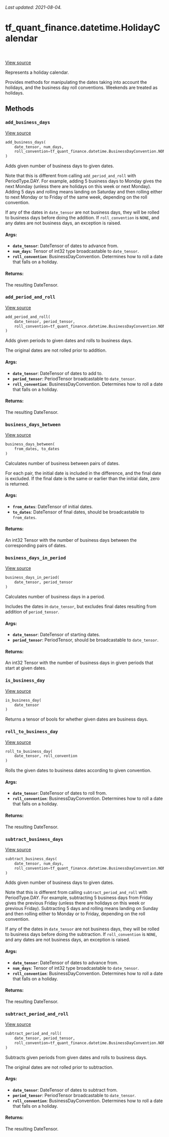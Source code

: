 <!--
This file is generated by a tool. Do not edit directly.
For open-source contributions the docs will be updated automatically.
-->

*Last updated: 2021-08-04.*

<div itemscope itemtype="http://developers.google.com/ReferenceObject">
<meta itemprop="name" content="tf_quant_finance.datetime.HolidayCalendar" />
<meta itemprop="path" content="Stable" />
<meta itemprop="property" content="add_business_days"/>
<meta itemprop="property" content="add_period_and_roll"/>
<meta itemprop="property" content="business_days_between"/>
<meta itemprop="property" content="business_days_in_period"/>
<meta itemprop="property" content="is_business_day"/>
<meta itemprop="property" content="roll_to_business_day"/>
<meta itemprop="property" content="subtract_business_days"/>
<meta itemprop="property" content="subtract_period_and_roll"/>
</div>

# tf_quant_finance.datetime.HolidayCalendar

<!-- Insert buttons and diff -->

<table class="tfo-notebook-buttons tfo-api" align="left">
</table>

<a target="_blank" href="https://github.com/google/tf-quant-finance/blob/master/tf_quant_finance/datetime/holiday_calendar.py">View source</a>



Represents a holiday calendar.

<!-- Placeholder for "Used in" -->

Provides methods for manipulating the dates taking into account the holidays,
and the business day roll conventions. Weekends are treated as holidays.

## Methods

<h3 id="add_business_days"><code>add_business_days</code></h3>

<a target="_blank" href="https://github.com/google/tf-quant-finance/blob/master/tf_quant_finance/datetime/holiday_calendar.py">View source</a>

```python
add_business_days(
    date_tensor, num_days,
    roll_convention=tf_quant_finance.datetime.BusinessDayConvention.NONE
)
```

Adds given number of business days to given dates.

Note that this is different from calling `add_period_and_roll` with
PeriodType.DAY. For example, adding 5 business days to Monday gives the next
Monday (unless there are holidays on this week or next Monday). Adding 5
days and rolling means landing on Saturday and then rolling either to next
Monday or to Friday of the same week, depending on the roll convention.

If any of the dates in `date_tensor` are not business days, they will be
rolled to business days before doing the addition. If `roll_convention` is
`NONE`, and any dates are not business days, an exception is raised.

#### Args:


* <b>`date_tensor`</b>: DateTensor of dates to advance from.
* <b>`num_days`</b>: Tensor of int32 type broadcastable to `date_tensor`.
* <b>`roll_convention`</b>: BusinessDayConvention. Determines how to roll a date that
  falls on a holiday.


#### Returns:

The resulting DateTensor.


<h3 id="add_period_and_roll"><code>add_period_and_roll</code></h3>

<a target="_blank" href="https://github.com/google/tf-quant-finance/blob/master/tf_quant_finance/datetime/holiday_calendar.py">View source</a>

```python
add_period_and_roll(
    date_tensor, period_tensor,
    roll_convention=tf_quant_finance.datetime.BusinessDayConvention.NONE
)
```

Adds given periods to given dates and rolls to business days.

The original dates are not rolled prior to addition.

#### Args:


* <b>`date_tensor`</b>: DateTensor of dates to add to.
* <b>`period_tensor`</b>: PeriodTensor broadcastable to `date_tensor`.
* <b>`roll_convention`</b>: BusinessDayConvention. Determines how to roll a date that
  falls on a holiday.


#### Returns:

The resulting DateTensor.


<h3 id="business_days_between"><code>business_days_between</code></h3>

<a target="_blank" href="https://github.com/google/tf-quant-finance/blob/master/tf_quant_finance/datetime/holiday_calendar.py">View source</a>

```python
business_days_between(
    from_dates, to_dates
)
```

Calculates number of business between pairs of dates.

For each pair, the initial date is included in the difference, and the final
date is excluded. If the final date is the same or earlier than the initial
date, zero is returned.

#### Args:


* <b>`from_dates`</b>: DateTensor of initial dates.
* <b>`to_dates`</b>: DateTensor of final dates, should be broadcastable to
  `from_dates`.


#### Returns:

An int32 Tensor with the number of business days between the
corresponding pairs of dates.


<h3 id="business_days_in_period"><code>business_days_in_period</code></h3>

<a target="_blank" href="https://github.com/google/tf-quant-finance/blob/master/tf_quant_finance/datetime/holiday_calendar.py">View source</a>

```python
business_days_in_period(
    date_tensor, period_tensor
)
```

Calculates number of business days in a period.

Includes the dates in `date_tensor`, but excludes final dates resulting from
addition of `period_tensor`.

#### Args:


* <b>`date_tensor`</b>: DateTensor of starting dates.
* <b>`period_tensor`</b>: PeriodTensor, should be broadcastable to `date_tensor`.


#### Returns:

An int32 Tensor with the number of business days in given periods that
start at given dates.


<h3 id="is_business_day"><code>is_business_day</code></h3>

<a target="_blank" href="https://github.com/google/tf-quant-finance/blob/master/tf_quant_finance/datetime/holiday_calendar.py">View source</a>

```python
is_business_day(
    date_tensor
)
```

Returns a tensor of bools for whether given dates are business days.


<h3 id="roll_to_business_day"><code>roll_to_business_day</code></h3>

<a target="_blank" href="https://github.com/google/tf-quant-finance/blob/master/tf_quant_finance/datetime/holiday_calendar.py">View source</a>

```python
roll_to_business_day(
    date_tensor, roll_convention
)
```

Rolls the given dates to business dates according to given convention.


#### Args:


* <b>`date_tensor`</b>: DateTensor of dates to roll from.
* <b>`roll_convention`</b>: BusinessDayConvention. Determines how to roll a date that
  falls on a holiday.


#### Returns:

The resulting DateTensor.


<h3 id="subtract_business_days"><code>subtract_business_days</code></h3>

<a target="_blank" href="https://github.com/google/tf-quant-finance/blob/master/tf_quant_finance/datetime/holiday_calendar.py">View source</a>

```python
subtract_business_days(
    date_tensor, num_days,
    roll_convention=tf_quant_finance.datetime.BusinessDayConvention.NONE
)
```

Adds given number of business days to given dates.

Note that this is different from calling `subtract_period_and_roll` with
PeriodType.DAY. For example, subtracting 5 business days from Friday gives
the previous Friday (unless there are holidays on this week or previous
Friday). Subtracting 5 days and rolling means landing on Sunday and then
rolling either to Monday or to Friday, depending on the roll convention.

If any of the dates in `date_tensor` are not business days, they will be
rolled to business days before doing the subtraction. If `roll_convention`
is `NONE`, and any dates are not business days, an exception is raised.

#### Args:


* <b>`date_tensor`</b>: DateTensor of dates to advance from.
* <b>`num_days`</b>: Tensor of int32 type broadcastable to `date_tensor`.
* <b>`roll_convention`</b>: BusinessDayConvention. Determines how to roll a date that
  falls on a holiday.


#### Returns:

The resulting DateTensor.


<h3 id="subtract_period_and_roll"><code>subtract_period_and_roll</code></h3>

<a target="_blank" href="https://github.com/google/tf-quant-finance/blob/master/tf_quant_finance/datetime/holiday_calendar.py">View source</a>

```python
subtract_period_and_roll(
    date_tensor, period_tensor,
    roll_convention=tf_quant_finance.datetime.BusinessDayConvention.NONE
)
```

Subtracts given periods from given dates and rolls to business days.

The original dates are not rolled prior to subtraction.

#### Args:


* <b>`date_tensor`</b>: DateTensor of dates to subtract from.
* <b>`period_tensor`</b>: PeriodTensor broadcastable to `date_tensor`.
* <b>`roll_convention`</b>: BusinessDayConvention. Determines how to roll a date that
  falls on a holiday.


#### Returns:

The resulting DateTensor.




